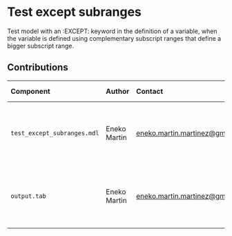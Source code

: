 Test except subranges
=====================

Test model with an :EXCEPT: keyword in the definition of a variable, when the variable is defined using complementary subscript ranges that define a bigger subscript range.

Contributions
-------------

| Component                   | Author          | Contact                         | Date    | Software Version                                      |
|:--------------------------- |:--------------- |:------------------------------- |:-------- |:---------------------------------------------------- |
| `test_except_subranges.mdl` | Eneko Martin    | eneko.martin.martinez@gmail.com | 10/08/22 | Vensim DSS for Windows 9.3.1 double precision (x64)  |
| `output.tab `               | Eneko Martin    | eneko.martin.martinez@gmail.com | 10/08/22 | Vensim DSS for Windows 9.3.1 double precision (x64)  |
